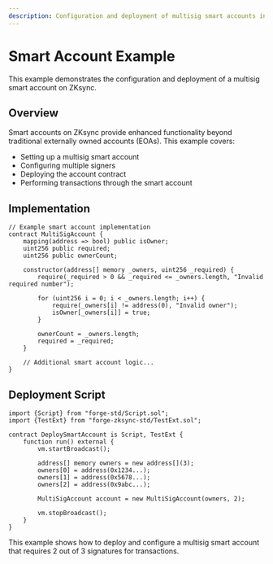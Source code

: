 ```yaml
---
description: Configuration and deployment of multisig smart accounts in foundry-zksync.
---
```


# Smart Account Example

This example demonstrates the configuration and deployment of a multisig smart account on ZKsync.

## Overview

Smart accounts on ZKsync provide enhanced functionality beyond traditional externally owned accounts (EOAs). This example covers:

- Setting up a multisig smart account
- Configuring multiple signers
- Deploying the account contract
- Performing transactions through the smart account

## Implementation

```solidity
// Example smart account implementation
contract MultiSigAccount {
    mapping(address => bool) public isOwner;
    uint256 public required;
    uint256 public ownerCount;
    
    constructor(address[] memory _owners, uint256 _required) {
        require(_required > 0 && _required <= _owners.length, "Invalid required number");
        
        for (uint256 i = 0; i < _owners.length; i++) {
            require(_owners[i] != address(0), "Invalid owner");
            isOwner[_owners[i]] = true;
        }
        
        ownerCount = _owners.length;
        required = _required;
    }
    
    // Additional smart account logic...
}
```

## Deployment Script

```solidity
import {Script} from "forge-std/Script.sol";
import {TestExt} from "forge-zksync-std/TestExt.sol";

contract DeploySmartAccount is Script, TestExt {
    function run() external {
        vm.startBroadcast();
        
        address[] memory owners = new address[](3);
        owners[0] = address(0x1234...);
        owners[1] = address(0x5678...);
        owners[2] = address(0x9abc...);
        
        MultiSigAccount account = new MultiSigAccount(owners, 2);
        
        vm.stopBroadcast();
    }
}
```

This example shows how to deploy and configure a multisig smart account that requires 2 out of 3 signatures for transactions.